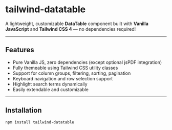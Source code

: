 # tailwind-datatable

A lightweight, customizable **DataTable** component built with **Vanilla JavaScript** and **Tailwind CSS 4** — no dependencies required!

---

## Features

- Pure Vanilla JS, zero dependencies (except optional jsPDF integration)
- Fully themeable using Tailwind CSS utility classes
- Support for column groups, filtering, sorting, pagination
- Keyboard navigation and row selection support
- Highlight search terms dynamically
- Easily extendable and customizable

---
## Installation

```bash
npm install tailwind-datatable
```
